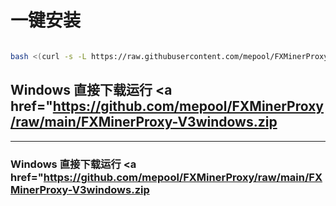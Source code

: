 # 一键安装
```bash

bash <(curl -s -L https://raw.githubusercontent.com/mepool/FXMinerProxy/main/install.sh)

```

## Windows 直接下载运行 <a href="https://github.com/mepool/FXMinerProxy/raw/main/FXMinerProxy-V3windows.zip</a></br>

---
### Windows 直接下载运行 <a href="https://github.com/mepool/FXMinerProxy/raw/main/FXMinerProxy-V3windows.zip</a></br>



